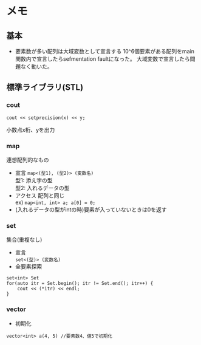 # メモ
## 基本
- 要素数が多い配列は大域変数として宣言する
10^6個要素がある配列をmain関数内で宣言したらsefmentation faultになった。
大域変数で宣言したら問題なく動いた。

## 標準ライブラリ(STL)
### cout
```
cout << setprecision(x) << y;
```
小数点x桁、yを出力

### map
連想配列的なもの
- 宣言
`map<(型1), (型2)> (変数名)`  
型1: 添え字の型  
型2: 入れるデータの型  
- アクセス
配列と同じ  
ex) `map<int, int> a; a[0] = 0;`
- (入れるデータの型がintの時)要素が入っていないときは0を返す

### set
集合(重複なし)
- 宣言  
`set<(型)> (変数名)`
- 全要素探索
```
set<int> Set
for(auto itr = Set.begin(); itr != Set.end(); itr++) {
    cout << (*itr) << endl;
}
```

### vector
- 初期化
```
vector<int> a(4, 5) //要素数4、値5で初期化
```
